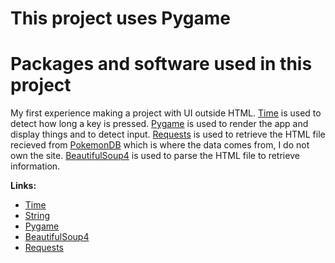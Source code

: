 <h1>This project uses Pygame</h1>

<h1>Packages and software used in this project</h1>

<p> My first experience making a project with UI outside HTML. <a href="https://docs.python.org/3/library/time.html">Time</a> is used to detect how long a key is pressed. <a href="https://www.pygame.org/docs/">Pygame</a> is used to render the app and  display things and to detect input. <a href="https://pypi.org/project/requests/">Requests</a> is used to retrieve the HTML file recieved from <a href="pokemondb.net">PokemonDB</a> which is where the data comes from, I do not own the site. <a href="https://beautiful-soup-4.readthedocs.io/en/latest//">BeautifulSoup4</a> is used to parse the HTML file to retrieve information.</p>

**Links:** <br>
* <a href="https://docs.python.org/3/library/time.html">Time</a> <br>
* <a href="https://docs.python.org/3/library/string.html">String</a> <br>
* <a href="https://www.pygame.org/docs/">Pygame</a> <br> 
* <a href="https://beautiful-soup-4.readthedocs.io/en/latest//">BeautifulSoup4</a> <br>
* <a href="https://pypi.org/project/requests/">Requests</a> <br>